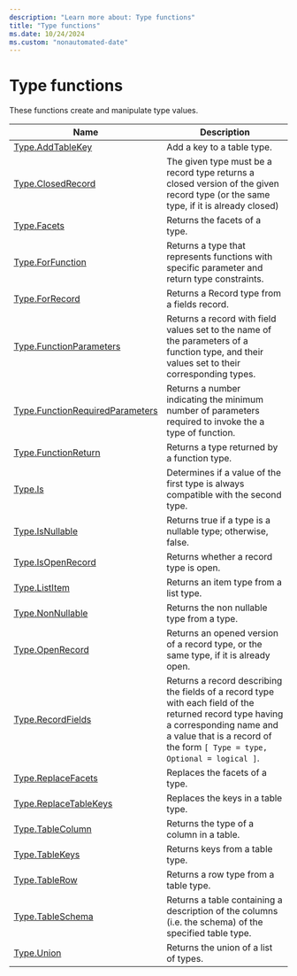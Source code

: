```yaml
---
description: "Learn more about: Type functions"
title: "Type functions"
ms.date: 10/24/2024
ms.custom: "nonautomated-date"
---
```

# Type functions

These functions create and manipulate type values.

|Name|Description|
|------------|---------------|
|[Type.AddTableKey](type-addtablekey.md)|Add a key to a table type.|
|[Type.ClosedRecord](type-closedrecord.md)|The given type must be a record type returns a closed version of the given record type (or the same type, if it is already closed)|
|[Type.Facets](type-facets.md) | Returns the facets of a type.|
|[Type.ForFunction](type-forfunction.md)|Returns a type that represents functions with specific parameter and return type constraints.|
|[Type.ForRecord](type-forrecord.md)|Returns a Record type from a fields record.|
|[Type.FunctionParameters](type-functionparameters.md)|Returns a record with field values set to the name of the parameters of a function type, and their values set to their corresponding types.|
|[Type.FunctionRequiredParameters](type-functionrequiredparameters.md)|Returns a number indicating the minimum number of parameters required to invoke the a type of function.|
|[Type.FunctionReturn](type-functionreturn.md)|Returns a type returned by a function type.|
|[Type.Is](type-is.md) |Determines if a value of the first type is always compatible with the second type.|
|[Type.IsNullable](type-isnullable.md)|Returns true if a type is a nullable type; otherwise, false.|
|[Type.IsOpenRecord](type-isopenrecord.md)|Returns whether a record type is open.|
|[Type.ListItem](type-listitem.md)|Returns an item type from a list type.|
|[Type.NonNullable](type-nonnullable.md)|Returns the non nullable type from a type.|
|[Type.OpenRecord](type-openrecord.md)|Returns an opened version of a record type, or the same type, if it is already open.|
|[Type.RecordFields](type-recordfields.md)|Returns a record describing the fields of a record type with each field of the returned record type having a corresponding name and a value that is a record of the form `[ Type = type, Optional = logical ]`.|
|[Type.ReplaceFacets](type-replacefacets.md) | Replaces the facets of a type.|
|[Type.ReplaceTableKeys](type-replacetablekeys.md)|Replaces the keys in a table type.|
|[Type.TableColumn](type-tablecolumn.md) | Returns the type of a column in a table.|
|[Type.TableKeys](type-tablekeys.md)|Returns keys from a table type.|
|[Type.TableRow](type-tablerow.md)|Returns a row type from a table type.|
|[Type.TableSchema](type-tableschema.md) | Returns a table containing a description of the columns (i.e. the schema) of the specified table type.|
|[Type.Union](type-union.md) | Returns the union of a list of types.|
